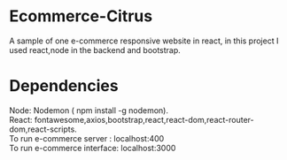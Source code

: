 # Ecommerce-Citrus
A sample of one e-commerce responsive website in react, in this project I used react,node in the backend and bootstrap.
# Dependencies 
Node: Nodemon ( npm install -g nodemon).
<br/>
React: fontawesome,axios,bootstrap,react,react-dom,react-router-dom,react-scripts.
<br/>
To run e-commerce server : localhost:400
<br/>
To run e-commerce interface: localhost:3000

